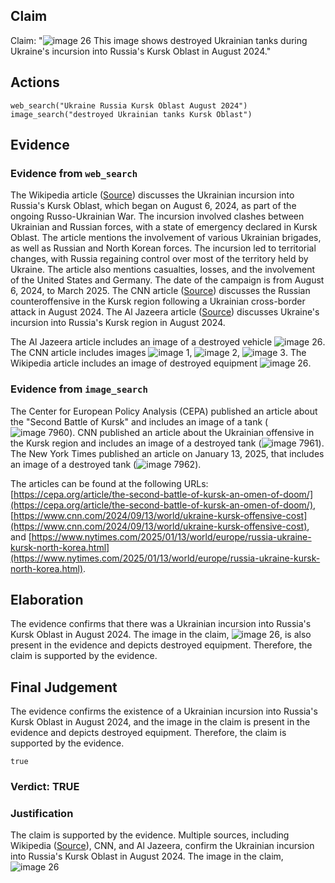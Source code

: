 ## Claim
Claim: "![image 26](media/78.jpg) This image shows destroyed Ukrainian tanks during Ukraine's incursion into Russia's Kursk Oblast in August 2024."

## Actions
```
web_search("Ukraine Russia Kursk Oblast August 2024")
image_search("destroyed Ukrainian tanks Kursk Oblast")
```

## Evidence
### Evidence from `web_search`
The Wikipedia article ([Source](https://en.wikipedia.org/wiki/Kursk_campaign)) discusses the Ukrainian incursion into Russia's Kursk Oblast, which began on August 6, 2024, as part of the ongoing Russo-Ukrainian War. The incursion involved clashes between Ukrainian and Russian forces, with a state of emergency declared in Kursk Oblast. The article mentions the involvement of various Ukrainian brigades, as well as Russian and North Korean forces. The incursion led to territorial changes, with Russia regaining control over most of the territory held by Ukraine. The article also mentions casualties, losses, and the involvement of the United States and Germany. The date of the campaign is from August 6, 2024, to March 2025. The CNN article ([Source](https://www.cnn.com/2024/09/14/europe/russia-begins-ukraine-counter-attack-kursk-intl)) discusses the Russian counteroffensive in the Kursk region following a Ukrainian cross-border attack in August 2024. The Al Jazeera article ([Source](https://www.aljazeera.com/features/2024/8/29/russia-lashes-out-against-terrorist-incursion-in-kursk-pulls-back-planes)) discusses Ukraine's incursion into Russia's Kursk region in August 2024.

The Al Jazeera article includes an image of a destroyed vehicle ![image 26](media/78.jpg). The CNN article includes images ![image 1](media/0.jpg), ![image 2](media/3.jpg), ![image 3](media/4.jpg). The Wikipedia article includes an image of destroyed equipment ![image 26](media/78.jpg).


### Evidence from `image_search`
The Center for European Policy Analysis (CEPA) published an article about the "Second Battle of Kursk" and includes an image of a tank (![image 7960](media/2025-08-30_08-05-1756541126-753056.jpg)). CNN published an article about the Ukrainian offensive in the Kursk region and includes an image of a destroyed tank (![image 7961](media/2025-08-30_08-05-1756541127-090025.jpg)). The New York Times published an article on January 13, 2025, that includes an image of a destroyed tank (![image 7962](media/2025-08-30_08-05-1756541127-370124.jpg)).

The articles can be found at the following URLs: [https://cepa.org/article/the-second-battle-of-kursk-an-omen-of-doom/](https://cepa.org/article/the-second-battle-of-kursk-an-omen-of-doom/), [https://www.cnn.com/2024/09/13/world/ukraine-kursk-offensive-cost](https://www.cnn.com/2024/09/13/world/ukraine-kursk-offensive-cost), and [https://www.nytimes.com/2025/01/13/world/europe/russia-ukraine-kursk-north-korea.html](https://www.nytimes.com/2025/01/13/world/europe/russia-ukraine-kursk-north-korea.html).


## Elaboration
The evidence confirms that there was a Ukrainian incursion into Russia's Kursk Oblast in August 2024. The image in the claim, ![image 26](media/78.jpg), is also present in the evidence and depicts destroyed equipment. Therefore, the claim is supported by the evidence.


## Final Judgement
The evidence confirms the existence of a Ukrainian incursion into Russia's Kursk Oblast in August 2024, and the image in the claim is present in the evidence and depicts destroyed equipment. Therefore, the claim is supported by the evidence.

`true`

### Verdict: TRUE

### Justification
The claim is supported by the evidence. Multiple sources, including Wikipedia ([Source](https://en.wikipedia.org/wiki/Kursk_campaign)), CNN, and Al Jazeera, confirm the Ukrainian incursion into Russia's Kursk Oblast in August 2024. The image in the claim, ![image 26](media/78.jpg)